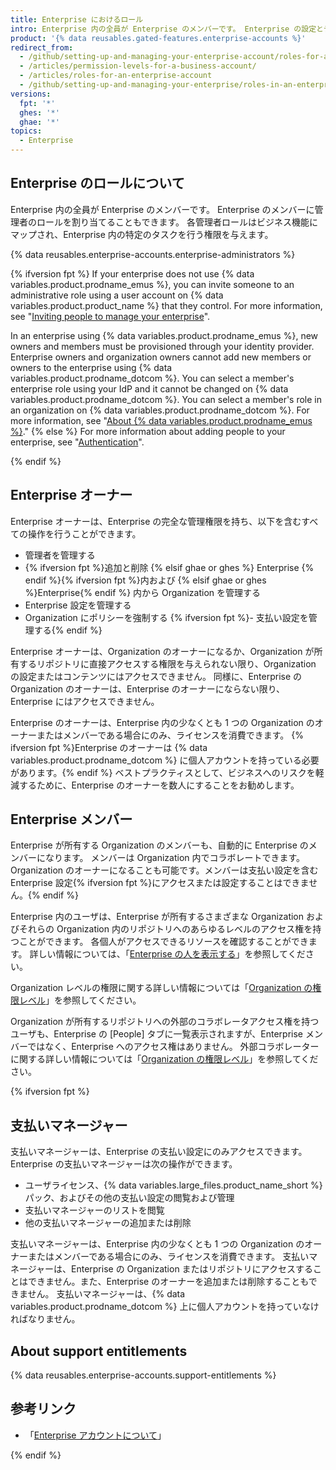 ```yaml
---
title: Enterprise におけるロール
intro: Enterprise 内の全員が Enterprise のメンバーです。 Enterprise の設定とデータへのアクセスを制御するために、Enterprise のメンバーにさまざまなロールを割り当てることができます。
product: '{% data reusables.gated-features.enterprise-accounts %}'
redirect_from:
  - /github/setting-up-and-managing-your-enterprise-account/roles-for-an-enterprise-account
  - /articles/permission-levels-for-a-business-account/
  - /articles/roles-for-an-enterprise-account
  - /github/setting-up-and-managing-your-enterprise/roles-in-an-enterprise
versions:
  fpt: '*'
  ghes: '*'
  ghae: '*'
topics:
  - Enterprise
---
```


## Enterprise のロールについて

Enterprise 内の全員が Enterprise のメンバーです。 Enterprise のメンバーに管理者のロールを割り当てることもできます。 各管理者ロールはビジネス機能にマップされ、Enterprise 内の特定のタスクを行う権限を与えます。

{% data reusables.enterprise-accounts.enterprise-administrators %}

{% ifversion fpt %}
If your enterprise does not use {% data variables.product.prodname_emus %}, you can invite someone to an administrative role using a user account on {% data variables.product.product_name %} that they control. For more information, see "[Inviting people to manage your enterprise](/github/setting-up-and-managing-your-enterprise/inviting-people-to-manage-your-enterprise)".

In an enterprise using {% data variables.product.prodname_emus %}, new owners and members must be provisioned through your identity provider. Enterprise owners and organization owners cannot add new members or owners to the enterprise using {% data variables.product.prodname_dotcom %}. You can select a member's enterprise role using your IdP and it cannot be changed on {% data variables.product.prodname_dotcom %}. You can select a member's role in an organization on {% data variables.product.prodname_dotcom %}. For more information, see "[About {% data variables.product.prodname_emus %}](/github/setting-up-and-managing-your-enterprise/managing-your-enterprise-users-with-your-identity-provider/about-enterprise-managed-users)."
{% else %}
For more information about adding people to your enterprise, see "[Authentication](/admin/authentication)".

{% endif %}

## Enterprise オーナー

Enterprise オーナーは、Enterprise の完全な管理権限を持ち、以下を含むすべての操作を行うことができます。
- 管理者を管理する
- {% ifversion fpt %}追加と削除 {% elsif ghae or ghes %} Enterprise {% endif %}{% ifversion fpt %}内および {% elsif ghae or ghes %}Enterprise{% endif %} 内から Organization を管理する
- Enterprise 設定を管理する
- Organization にポリシーを強制する
{% ifversion fpt %}- 支払い設定を管理する{% endif %}

Enterprise オーナーは、Organization のオーナーになるか、Organization が所有するリポジトリに直接アクセスする権限を与えられない限り、Organization の設定またはコンテンツにはアクセスできません。 同様に、Enterprise の Organization のオーナーは、Enterprise のオーナーにならない限り、Enterprise にはアクセスできません。

Enterprise のオーナーは、Enterprise 内の少なくとも 1 つの Organization のオーナーまたはメンバーである場合にのみ、ライセンスを消費できます。 {% ifversion fpt %}Enterprise のオーナーは {% data variables.product.prodname_dotcom %} に個人アカウントを持っている必要があります。{% endif %} ベストプラクティスとして、ビジネスへのリスクを軽減するために、Enterprise のオーナーを数人にすることをお勧めします。

## Enterprise メンバー

Enterprise が所有する Organization のメンバーも、自動的に Enterprise のメンバーになります。 メンバーは Organization 内でコラボレートできます。Organization のオーナーになることも可能です。メンバーは支払い設定を含む Enterprise 設定{% ifversion fpt %}にアクセスまたは設定することはできません。{% endif %}

Enterprise 内のユーザは、Enterprise が所有するさまざまな Organization およびそれらの Organization 内のリポジトリへのあらゆるレベルのアクセス権を持つことができます。 各個人がアクセスできるリソースを確認することができます。 詳しい情報については、「[Enterprise の人を表示する](/github/setting-up-and-managing-your-enterprise/viewing-people-in-your-enterprise)」を参照してください。

Organization レベルの権限に関する詳しい情報については「[Organization の権限レベル](/articles/permission-levels-for-an-organization)」を参照してください。

Organization が所有するリポジトリへの外部のコラボレータアクセス権を持つユーザも、Enterprise の [People] タブに一覧表示されますが、Enterprise メンバーではなく、Enterprise へのアクセス権はありません。 外部コラボレーターに関する詳しい情報については「[Organization の権限レベル](/articles/permission-levels-for-an-organization#outside-collaborators)」を参照してください。

{% ifversion fpt %}

## 支払いマネージャー

支払いマネージャーは、Enterprise の支払い設定にのみアクセスできます。 Enterprise の支払いマネージャーは次の操作ができます。
- ユーザライセンス、{% data variables.large_files.product_name_short %} パック、およびその他の支払い設定の閲覧および管理
- 支払いマネージャーのリストを閲覧
- 他の支払いマネージャーの追加または削除

支払いマネージャーは、Enterprise 内の少なくとも 1 つの Organization のオーナーまたはメンバーである場合にのみ、ライセンスを消費できます。 支払いマネージャーは、Enterprise の Organization またはリポジトリにアクセスすることはできません。また、Enterprise のオーナーを追加または削除することもできません。 支払いマネージャーは、{% data variables.product.prodname_dotcom %} 上に個人アカウントを持っていなければなりません。

## About support entitlements

{% data reusables.enterprise-accounts.support-entitlements %}

## 参考リンク

- 「[Enterprise アカウントについて](/articles/about-enterprise-accounts)」

{% endif %}

